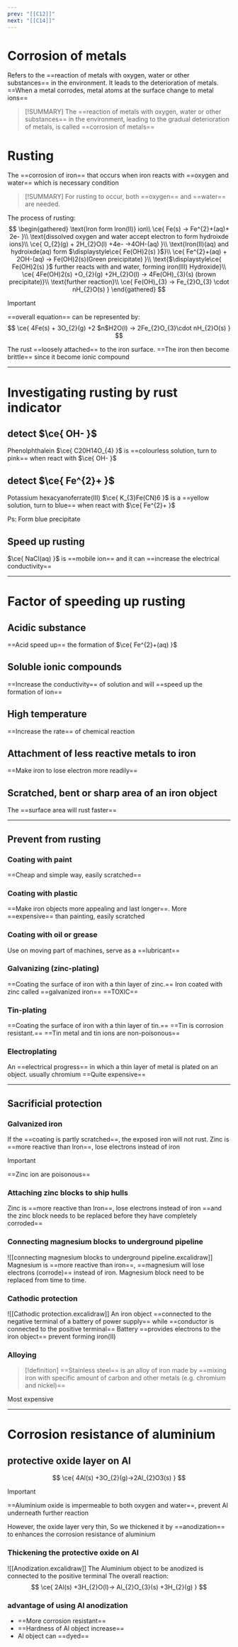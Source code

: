 ```yaml
---
prev: "[[C12]]"
next: "[[C14]]"
---
```




# Corrosion of metals
Refers to the ==reaction of metals with oxygen, water or other substances== in the environment. It leads to the deterioration of metals. ==When a metal corrodes, metal atoms at the surface change to metal ions==

> [!SUMMARY]
> The ==reaction of metals with oxygen, water or other substances== in the environment, leading to the gradual deterioration of metals, is called ==corrosion of metals==

# Rusting
The ==corrosion of iron== that occurs when iron reacts with ==oxygen and water== which is necessary condition

> [!SUMMARY]
> For rusting to occur, both ==oxygen== and ==water== are needed.

The process of rusting:
$$
\begin{gathered}
\text{Iron form Iron(II)} ion\\
\ce{ Fe(s) -> Fe^{2}+(aq)+ 2e- }\\
\text{dissolved oxygen and water accept electron to form hydroixde ions}\\
\ce{ O_{2}(g) + 2H_{2}O(l) +4e- ->4OH-(aq) }\\
\text{Iron(II)(aq) and hydroixde(aq) form $\displaystyle\ce{ Fe(OH)2(s) }$}\\
\ce{ Fe^{2}+(aq) + 2OH-(aq) -> Fe(OH)2(s)(Green preicipitate) }\\
\text{$\displaystyle\ce{ Fe(OH)2(s) }$ further reacts with and water, forming iron(III) Hydroxide}\\
\ce{ 4Fe(OH)2(s) +O_{2}(g) +2H_{2}O(l) -> 4Fe(OH)_{3}(s) (brown precipitate)}\\
\text{further reaction}\\
\ce{ Fe(OH)_{3} -> Fe_{2}O_{3} \cdot nH_{2}O(s) }
\end{gathered}
$$

> [!IMPORTANT]
> ==overall equation== can be represented by:
> $$
> \ce{ 4Fe(s) + 3O_{2}(g) +2 $n$H2O(l) -> 2Fe_{2}O_{3}\cdot nH_{2}O(s) }
> $$

The rust ==loosely attached== to the iron surface. ==The iron then become brittle== since it become ionic compound

---
# Investigating rusting by rust indicator

## detect $\ce{ OH- }$
Phenolphthalein $\ce{ C20H14O_{4} }$ is ==colourless solution, turn to pink== when react with $\ce{ OH- }$

## detect $\ce{ Fe^{2}+ }$
Potassium hexacyanoferrate(III) $\ce{ K_{3}Fe(CN)6 }$ is a ==yellow solution, turn to blue== when react with $\ce{ Fe^{2}+ }$

Ps: Form blue precipitate



## Speed up rusting
$\ce{ NaCl(aq) }$ is ==mobile ion== and it can ==increase the electrical conductivity==

---
# Factor of speeding up rusting

## Acidic substance
==Acid speed up== the formation of $\ce{ Fe^{2}+(aq) }$

## Soluble ionic compounds
==Increase the conductivity== of solution and will ==speed up the formation of ion==

## High temperature
==Increase the rate== of chemical reaction

## Attachment of less reactive metals to iron
==Make iron to lose electron more readily==

## Scratched, bent or sharp area of an iron object
The ==surface area will rust faster==

---
## Prevent from rusting 

### Coating with paint
==Cheap and simple way, easily scratched==

### Coating with plastic
==Make iron objects more appealing and last longer==. More ==expensive== than painting, easily scratched

### Coating with oil or grease
Use on moving part of machines, serve as a ==lubricant==

### Galvanizing (zinc-plating)
==Coating the surface of iron with a thin layer of zinc.==
Iron coated with zinc called ==galvanized iron==
==TOXIC==

### Tin-plating
==Coating the surface of iron with a thin layer of tin.==
==Tin is corrosion resistant.==
==Tin metal and tin ions are non-poisonous==

### Electroplating
An ==electrical progress== in which a thin layer of metal is plated on an object. usually chromium
==Quite expensive==

---
## Sacrificial protection

### Galvanized iron
If the ==coating is partly scratched==, the exposed iron will not rust.
Zinc is ==more reactive than Iron==, lose electrons instead of iron

> [!IMPORTANT]
> ==Zinc ion are poisonous==

### Attaching zinc blocks to ship hulls
Zinc is ==more reactive than Iron==, lose electrons instead of iron
==and the zinc block needs to be replaced before they have completely corroded==

### Connecting magnesium blocks to underground pipeline
![[connecting magnesium blocks to underground pipeline.excalidraw]]
Magnesium is ==more reactive than iron==, ==magnesium will lose electrons (corrode)== instead of iron.
Magnesium block need to be replaced from time to time.

### Cathodic protection
![[Cathodic protection.excalidraw]]
An iron object ==connected to the negative terminal of a battery of power supply==
while ==conductor is connected to the positive terminal==
Battery ==provides electrons to the iron object== prevent forming iron(II)

### Alloying

> [!definition]
> ==Stainless steel== is an alloy of iron made by ==mixing iron with specific amount of carbon and other metals (e.g. chromium and nickel)==

Most expensive

---
# Corrosion resistance of aluminium

## protective oxide layer on Al
$$
\ce{ 4Al(s) +3O_{2}(g)->2Al_{2}O3(s) }
$$

> [!IMPORTANT]
> ==Aluminium oxide is impermeable to both oxygen and water==, prevent Al underneath further reaction

However, the oxide layer very thin,
So we thickened it by ==anodization== to enhances the corrosion resistance of aluminium

### Thickening the protective oxide on Al
![[Anodization.excalidraw]]
The Aluminium object to be anodized is connected to the positive terminal
The overall reaction:
$$
\ce{ 2Al(s) +3H_{2}O(l)-> Al_{2}O_{3}(s) +3H_{2}(g) }
$$

### advantage of using Al anodization
- ==More corrosion resistant==
- ==Hardness of Al object increase==
- Al object can ==dyed==

